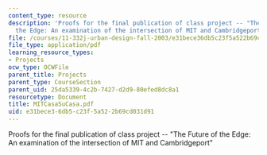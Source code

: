 ```yaml
---
content_type: resource
description: 'Proofs for the final publication of class project -- "The Future of
  the Edge: An examination of the intersection of MIT and Cambridgeport"'
file: /courses/11-332j-urban-design-fall-2003/e31bece36db5c23f5a522b69cd031d91_MITCasaSuCasa.pdf
file_type: application/pdf
learning_resource_types:
- Projects
ocw_type: OCWFile
parent_title: Projects
parent_type: CourseSection
parent_uid: 25da5339-4c2b-7427-d2d9-80efed8dc8a1
resourcetype: Document
title: MITCasaSuCasa.pdf
uid: e31bece3-6db5-c23f-5a52-2b69cd031d91
---
```

Proofs for the final publication of class project -- "The Future of the Edge: An examination of the intersection of MIT and Cambridgeport"